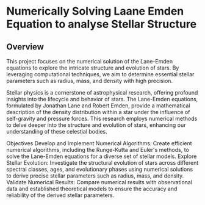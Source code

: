 # Numerically Solving Laane Emden Equation to analyse Stellar Structure

## Overview
This project focuses on the numerical solution of the Lane-Emden equations to explore the intricate structure and evolution of stars. By leveraging computational techniques, we aim to determine essential stellar parameters such as radius, mass, and density with high precision.

Stellar physics is a cornerstone of astrophysical research, offering profound insights into the lifecycle and behavior of stars. The Lane-Emden equations, formulated by Jonathan Lane and Robert Emden, provide a mathematical description of the density distribution within a star under the influence of self-gravity and pressure forces. This research employs numerical methods to delve deeper into the structure and evolution of stars, enhancing our understanding of these celestial bodies.

Objectives
Develop and Implement Numerical Algorithms: Create efficient numerical algorithms, including the Runge-Kutta and Euler's methods, to solve the Lane-Emden equations for a diverse set of stellar models.
Explore Stellar Evolution: Investigate the structural evolution of stars across different spectral classes, ages, and evolutionary phases using numerical solutions to derive precise stellar parameters such as radius, mass, and density.
Validate Numerical Results: Compare numerical results with observational data and established theoretical models to ensure the accuracy and reliability of the derived stellar parameters.
